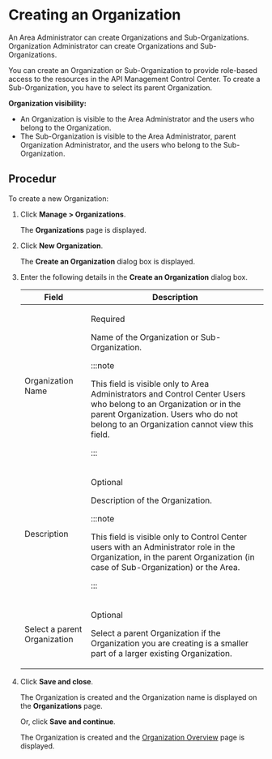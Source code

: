 ﻿---
sidebar_position: 3
---

# Creating an Organization

<head>
  <meta name="guidename" content="API Management"/>
  <meta name="context" content="GUID-2530ab76-b0a7-4e72-a4ef-094edc9809a6"/>
</head>

An Area Administrator can create Organizations and Sub-Organizations. Organization Administrator can create Organizations and Sub-Organizations. 

You can create an Organization or Sub-Organization to provide role-based access to the resources in the API Management Control Center. To create a Sub-Organization, you have to select its parent Organization. 

**Organization visibility:**

- An Organization is visible to the Area Administrator and the users who belong to the Organization. 
- The Sub-Organization is visible to the Area Administrator, parent Organization Administrator, and the users who belong to the Sub-Organization. 

## Procedur

To create a new Organization:

1. Click **Manage > Organizations**. 

   The **Organizations** page is displayed. 

2. Click **New Organization**.

   The **Create an Organization** dialog box is displayed. 

3. Enter the following details in the **Create an Organization** dialog box. 

   |**Field** |**Description** |
   | ------ | ------- |
   |Organization Name|<p>Required </p><p>Name of the Organization or Sub-Organization. </p><p>:::note</p><p>This field is visible only to Area Administrators and Control Center Users who belong to an Organization or in the parent Organization. Users who do not belong to an Organization cannot view this field.</p><p>::: </p>|
   |Description|<p>Optional </p><p>Description of the Organization. </p><p>:::note</p><p>This field is visible only to Control Center users with an Administrator role in the Organization, in the parent Organization (in case of Sub-Organization) or the Area.</p><p>::: </p>|
   |Select a parent Organization|<p>Optional </p><p>Select a parent Organization if the Organization you are creating is a smaller part of a larger existing Organization. </p>|

4. Click **Save and close**. 

   The Organization is created and the Organization name is displayed on the **Organizations** page. 

   Or, click **Save and continue**. 

   The Organization is created and the [Organization Overview](Organization_overview.md) page is displayed. 
